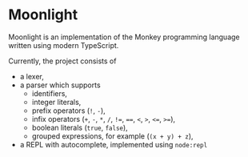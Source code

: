 # Moonlight

Moonlight is an implementation of the Monkey programming language written using modern TypeScript.

Currently, the project consists of

- a lexer,
- a parser which supports
  - identifiers,
  - integer literals,
  - prefix operators (`!`, `-`),
  - infix operators (`+`, `-`, `*`, `/`, `!=`, `==`, `<`, `>`, `<=`, `>=`),
  - boolean literals (`true`, `false`),
  - grouped expressions, for example (`(x + y) + z`),
- a REPL with autocomplete, implemented using `node:repl`
